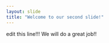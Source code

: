 ```yaml
---
layout: slide
title: "Welcome to our second slide!"
---
```

edit this line!!!
We will do a great job!! 
